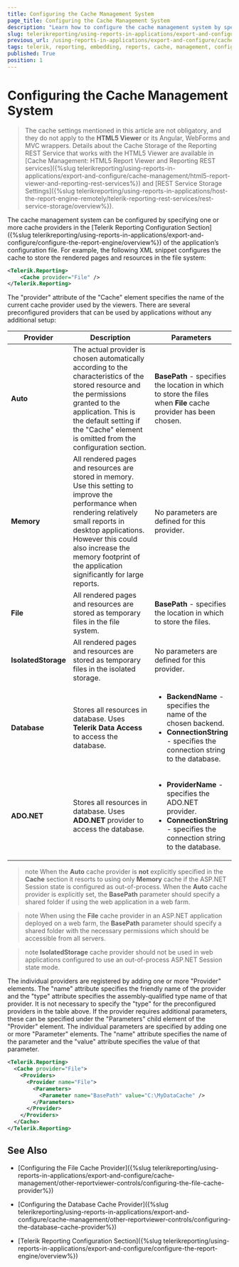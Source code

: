 ```yaml
---
title: Configuring the Cache Management System
page_title: Configuring the Cache Management System
description: "Learn how to configure the cache management system by specifying one or more cache providers when working with Telerik Reporting."
slug: telerikreporting/using-reports-in-applications/export-and-configure/cache-management/other-reportviewer-controls/configuring-cache
previous_url: /using-reports-in-applications/export-and-configure/cache-management/other-reportviewer-controls/configuring-cache
tags: telerik, reporting, embedding, reports, cache, management, configuring
published: True
position: 1
---
```

<style>
table th:first-of-type {
    width: 10%;
}
table th:nth-of-type(2) {
    width: 60%;
}
table th:nth-of-type(3) {
    width: 30%;
}
</style>

# Configuring the Cache Management System

> The cache settings mentioned in this article are not obligatory, and they do not apply to the __HTML5 Viewer__ or its Angular, WebForms and MVC wrappers. Details about the Cache Storage of the Reporting REST Service that works with the HTML5 Viewer are available in [Cache Management: HTML5 Report Viewer and Reporting REST services]({%slug telerikreporting/using-reports-in-applications/export-and-configure/cache-management/html5-report-viewer-and-reporting-rest-services%}) and [REST Service Storage Settings]({%slug telerikreporting/using-reports-in-applications/host-the-report-engine-remotely/telerik-reporting-rest-services/rest-service-storage/overview%}). 

The cache management system can be configured by specifying one or more cache providers in the [Telerik Reporting Configuration Section]({%slug telerikreporting/using-reports-in-applications/export-and-configure/configure-the-report-engine/overview%})         of the application’s configuration file. For example, the following XML snippet configures the cache to store the rendered pages and resources in the file system: 
    
````xml
<Telerik.Reporting>
	<Cache provider="File" />
</Telerik.Reporting>
````

The "provider" attribute of the "Cache" element specifies the name of the current cache provider used by the viewers. There are several preconfigured providers that can be used by applications without any additional setup: 

| Provider | Description | Parameters |
| ------ | ------ | ------ |
|__Auto__|The actual provider is chosen automatically according to the characteristics of the stored resource and the permissions granted to the application. This is the default setting if the "Cache" element is omitted from the configuration section.|__BasePath__ - specifies the location in which to store the files when __File__ cache provider has been chosen.|
|__Memory__|All rendered pages and resources are stored in memory. Use this setting to improve the performance when rendering relatively small reports in desktop applications. However this could also increase the memory footprint of the application significantly for large reports.|No parameters are defined for this provider.|
|__File__|All rendered pages and resources are stored as temporary files in the file system.|__BasePath__ - specifies the location in which to store the files.|
|__IsolatedStorage__|All rendered pages and resources are stored as temporary files in the isolated storage.|No parameters are defined for this provider.|
|__Database__|Stores all resources in database. Uses __Telerik Data Access__ to access the database.|<ul><li>__BackendName__ -  specifies the name of the chosen backend.</li><li>__ConnectionString__ - specifies the connection string to the database.</li></ul>|
|__ADO.NET__|Stores all resources in database. Uses __ADO.NET__ provider to access the database.|<ul><li>__ProviderName__ -  specifies the ADO.NET provider.</li><li>__ConnectionString__ - specifies the connection string to the database.</li></ul>|

>note When the __Auto__ cache provider is __not__ explicitly specified in the __Cache__ section it resorts to using only __Memory__ cache if the ASP.NET Session state is configured as out-of-process. When the __Auto__ cache provider is explicitly set, the  __BasePath__ parameter should specify a shared folder if using the web application in a web farm. 

>note When using the __File__ cache provider in an ASP.NET application deployed on a web farm, the __BasePath__ parameter should specify a shared folder with the necessary permissions which should be accessible from all servers. 

>note __IsolatedStorage__ cache provider should not be used in web applications configured to use an out-of-process ASP.NET Session state mode. 

The individual providers are registered by adding one or more "Provider" elements. The "name" attribute specifies the friendly name of the provider and the "type" attribute specifies the assembly-qualified type name of that provider. It is not necessary to specify the "type" for the preconfigured providers in the table above. If the provider requires additional parameters, these can be specified under the "Parameters" child element of the "Provider" element. The individual parameters are specified by adding one or more "Parameter" elements. The "name" attribute specifies the name of the parameter and the "value" attribute specifies the value of that parameter. 
    
````xml
<Telerik.Reporting>
  <Cache provider="File">
    <Providers>
      <Provider name="File">
        <Parameters>
          <Parameter name="BasePath" value="C:\MyDataCache" />
        </Parameters>
      </Provider>
    </Providers>
  </Cache>
</Telerik.Reporting>
````


## See Also

* [Configuring the File Cache Provider]({%slug telerikreporting/using-reports-in-applications/export-and-configure/cache-management/other-reportviewer-controls/configuring-the-file-cache-provider%})

* [Configuring the Database Cache Provider]({%slug telerikreporting/using-reports-in-applications/export-and-configure/cache-management/other-reportviewer-controls/configuring-the-database-cache-provider%})

* [Telerik Reporting Configuration Section]({%slug telerikreporting/using-reports-in-applications/export-and-configure/configure-the-report-engine/overview%})
